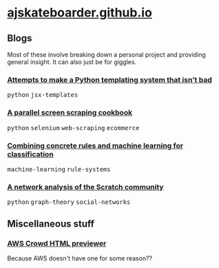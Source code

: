 # [ajskateboarder.github.io](//ajskateboarder.github.io)

## Blogs

Most of these involve breaking down a personal project and providing general insight. It can also just be for giggles.

### [Attempts to make a Python templating system that isn't bad](/xpy)

<kbd>python</kbd> <kbd>jsx-templates</kbd>

### [A parallel screen scraping cookbook](/screenscraper)

<kbd>python</kbd> <kbd>selenium</kbd> <kbd>web-scraping</kbd> <kbd>ecommerce</kbd>

### [Combining concrete rules and machine learning for classification](/concrete-rules-and-ml)

<kbd>machine-learning</kbd> <kbd>rule-systems</kbd>

### [A network analysis of the Scratch community](/concrete-rules-and-ml)

<kbd>python</kbd> <kbd>graph-theory</kbd> <kbd>social-networks</kbd>

## Miscellaneous stuff

### [AWS Crowd HTML previewer](./crowd)

Because AWS doesn't have one for some reason??
